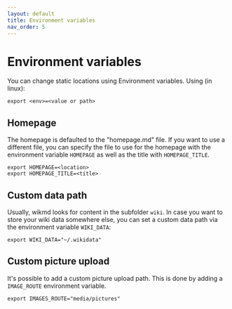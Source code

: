 ```yaml
---
layout: default
title: Environment variables
nav_order: 5
---
```

# Environment variables

You can change static locations using Environment variables. Using (in linux):
```
export <env>=<value or path>
```

## Homepage

The homepage is defaulted to the "homepage.md" file. If you want to use a different file, 
you can specify the file to use for the homepage with the environment variable `HOMEPAGE` as well as the title with `HOMEPAGE_TITLE`.


```
export HOMEPAGE=<location>
export HOMEPAGE_TITLE=<title>
```

## Custom data path

Usually, wikmd looks for content in the subfolder `wiki`. In case you want to store your wiki data somewhere else, you can set a custom data path via the environment variable `WIKI_DATA`:

```
export WIKI_DATA="~/.wikidata"
```

## Custom picture upload

It's possible to add a custom picture upload path. This is done by adding a `IMAGE_ROUTE` environment variable.

```
export IMAGES_ROUTE="media/pictures"
```

